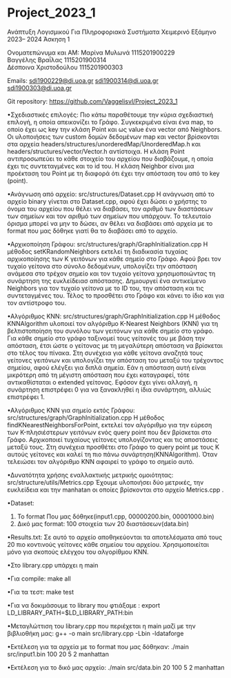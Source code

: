 # Project_2023_1

Ανάπτυξη Λογισμικού Για Πληροφοριακά Συστήματα
Χειμερινό Εξάμηνο 2023– 2024
Άσκηση 1

Ονοματεπώνυμα και ΑΜ:
Μαρίνα Μυλωνά 1115201900229			
Βαγγέλης Βραΐλας 1115201900314		
Δέσποινα Χριστοδούλου 1115201900303	

Emails:
sdi1900229@di.uoa.gr
sdi1900314@di.uoa.gr
sdi1900303@di.uoa.gr

Git repository: https://github.com/Vaggelisvl/Project_2023_1

•Σχεδιαστικές επιλογές:
Πιο κάτω παραθέτουμε την κύρια σχεδιαστική επιλογή, η οποία απεικονίζει το Γράφο. Συγκεκριμένα είναι ένα map, το οποίο έχει ως 
key την κλάση Point και ως value ένα vector από Neighbors. Οι υλοποιήσεις των custom δομών δεδομένων map και vector βρίσκονται 
στα αρχεία headers/structures/unorderedMap/UnorderedMap.h και headers/structures/vector/Vector.h αντίστοιχα.
Η κλάση Point αντιπροσωπεύει το κάθε στοιχείο του αρχείου που διαβάζουμε, η οποία έχει τις συντεταγμένες και το id του. H κλάση 
Neighbor είναι μια προέκταση του Point με τη διαφορά ότι έχει την απόσταση του από το key (point).


•Ανάγνωση από αρχείο: src/structures/Dataset.cpp
Η ανάγνωση από το αρχείο binary γίνεται στο Dataset.cpp, αφού έχει δώσει ο χρήστης το όνομα του αρχείου που θέλει να διαβάσει, 
τον αριθμό των διαστάσεων των σημείων και τον αριθμό των σημείων που υπάρχουν. Το τελευταίο όρισμα μπορεί να μην το δώσει, αν θέλει
να διαβάσει από αρχεία με το format που μας δόθηκε γιατί θα το διαβάσει από το αρχείο.

•Αρχικοποίηση Γράφου: src/structures/graph/GraphInitialization.cpp
Η μέθοδος setKRandomNeighbors εκτελεί τη διαδικασία τυχαίας αρχικοποίησης των Κ γειτόνων για κάθε σημείο στο Γράφο. Αφού βρει τον τυχαίο 
γείτονα στο σύνολο δεδομένων, υπολογίζει την απόσταση ανάμεσα στο τρέχον σημείο και τον τυχαίο γείτονα χρησιμοποιώντας τη συνάρτηση της
ευκλείδειασ απόστασης. Δημιουργεί ένα αντικείμενο Neighbors για τον τυχαίο γείτονα με το ID του, την απόσταση και τις συντεταγμένες του. 
Τέλος το προσθέτει στο Γράφο και κάνει το ίδιο και για τον αντίστροφο του.

•Αλγόριθμος KNN: src/structures/graph/GraphInitialization.cpp
Η μέθοδος KNNAlgorithm υλοποιεί τον αλγόριθμο K-Nearest Neighbors (KNN) για τη βελτιστοποίηση του συνόλου των γειτόνων για κάθε σημείο στο 
γράφο. Για κάθε σημείο στο γράφο ταξινομεί τους γείτονές του με βάση την απόσταση, έτσι ώστε ο γείτονας με τη μεγαλύτερη απόσταση να βρίσκεται 
στο τέλος του πίνακα. Στη συνέχεια για κάθε γείτονα αναζητά τους γείτονες γειτόνων και υπολογίζει την απόσταση του μεταξύ του τρέχοντος σημείου,
αφού ελέγξει για διπλά σημεία. Εάν η απόσταση αυτή είναι μικρότερη από τη μέγιστη απόσταση που έχει καταγραφεί, τότε αντικαθίσταται ο extended 
γείτονας. Εφόσον έχει γίνει αλλαγή, η συνάρτηση επιστρέφει 0 για να ξανακληθεί η ίδια συνάρτηση, αλλιώς επιστρέφει 1.

•Αλγόριθμος ΚΝΝ για σημείο εκτός Γράφου: src/structures/graph/GraphInitialization.cpp
Η μέθοδος findKNearestNeighborsForPoint, εκτελεί τον αλγόριθμο για την εύρεση των K-πλησιέστερων γειτόνων ενός query point που δεν βρίσκεται 
στο Γράφο. Αρχικοποιεί τυχαίους γείτονες υπολογίζοντας και τις αποστάσεις μεταξύ τους. Στη συνέχεια προσθέτει στο Γράφο το query point με τους
Κ αυτούς γείτονες και καλεί τη πιο πάνω συνάρτηση(KNNAlgorithm). Όταν τελειώσει τον αλγόριθμο ΚΝΝ αφαιρεί το γράφο το σημείο αυτό.


•Δυνατότητα χρήσης εναλλακτικής μετρικής ομοιότητας: src/structure/utils/Metrics.cpp
Έχουμε υλοποιήσει δύο μετρικές, την ευκλείδεια και την manhatan οι οποίες βρίσκονται στο αρχείο Metrics.cpp .

•Dataset:
1.	Το format Που μας δόθηκε(input1.cpp, 00000200.bin, 00001000.bin)
2.	Δικό μας format: 100 στοιχεία των 20 διαστάσεων(data.bin)

•Results.txt:
Σε αυτό το αρχείο αποθηκεύονται τα αποτελέσματα από τους 20 πιο κοντινούς γείτονες κάθε σημείου του αρχείου. Χρησιμοποιείται μόνο για σκοπούς ελέγχου του αλγορίθμου ΚΝΝ.

•Στο library.cpp υπάρχει η main

•Για compile: make all 

•Για τα τεστ: make test 

•Για να δοκιμάσουμε το library που φτιάξαμε :
export LD_LIBRARY_PATH=$LD_LIBRARY_PATH:bin 

•Μεταγλώττιση του library.cpp που περιέχεται η main μαζί με την βιβλιοθήκη μας: 
g++ -o main src/library.cpp -Lbin -ldataforge

•Εκτέλεση για τα αρχεία με το format που μας δόθηκαν: 
 ./main src/input1.bin 100 20 5 2 manhattan

•Εκτέλεση για το δικό μας αρχείο:
 ./main src/data.bin 20 100 5 2 manhattan




